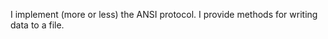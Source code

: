 I implement (more or less) the ANSI <FileWriteStream> protocol. I provide methods for writing data to a file.